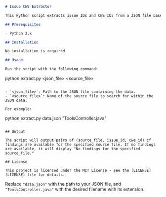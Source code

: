 ```markdown
# Issue CWE Extractor

This Python script extracts issue IDs and CWE IDs from a JSON file based on the source file name provided.

## Prerequisites

- Python 3.x

## Installation

No installation is required.

## Usage

Run the script with the following command:

```
python extract.py <json_file> <source_file>
```

- `<json_file>`: Path to the JSON file containing the data.
- `<source_file>`: Name of the source file to search for within the JSON data.

For example:

```
python extract.py data.json "ToolsController.java"
```

## Output

The script will output pairs of (source_file, issue_id, cwe_id) if findings are available for the specified source file. If no findings are available, it will display "No findings for the specified source_file."

## License

This project is licensed under the MIT License - see the [LICENSE](LICENSE) file for details.
```

Replace `"data.json"` with the path to your JSON file, and `"ToolsController.java"` with the desired filename with its extension.

